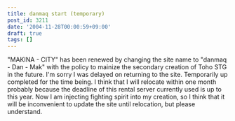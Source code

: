 ```yaml
---
title: danmaq start (temporary)
post_id: 3211
date: '2004-11-28T00:00:59+09:00'
draft: true
tags: []
---
```


"MAKINA - CITY" has been renewed by changing the site name to "danmaq - Dan - Mak" with the policy to mainize the secondary creation of Toho STG in the future. I'm sorry I was delayed on returning to the site. Temporarily up completed for the time being. I think that I will relocate within one month probably because the deadline of this rental server currently used is up to this year. Now I am injecting fighting spirit into my creation, so I think that it will be inconvenient to update the site until relocation, but please understand.
